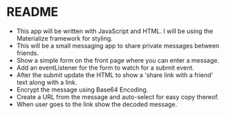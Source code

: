 # README
* This app will be written with JavaScript and HTML. I will be using the Materialize framework for styling.
* This will be a small messaging app to share private messages between friends.
* Show a simple form on the front page where you can enter a message.
* Add an eventListener for the form to watch for a submit event.
* After the submit update the HTML to show a 'share link with a friend' text along with a link.
* Encrypt the message using Base64 Encoding.
* Create a URL from the message and auto-select for easy copy thereof.
* When user goes to the link show the decoded message.
